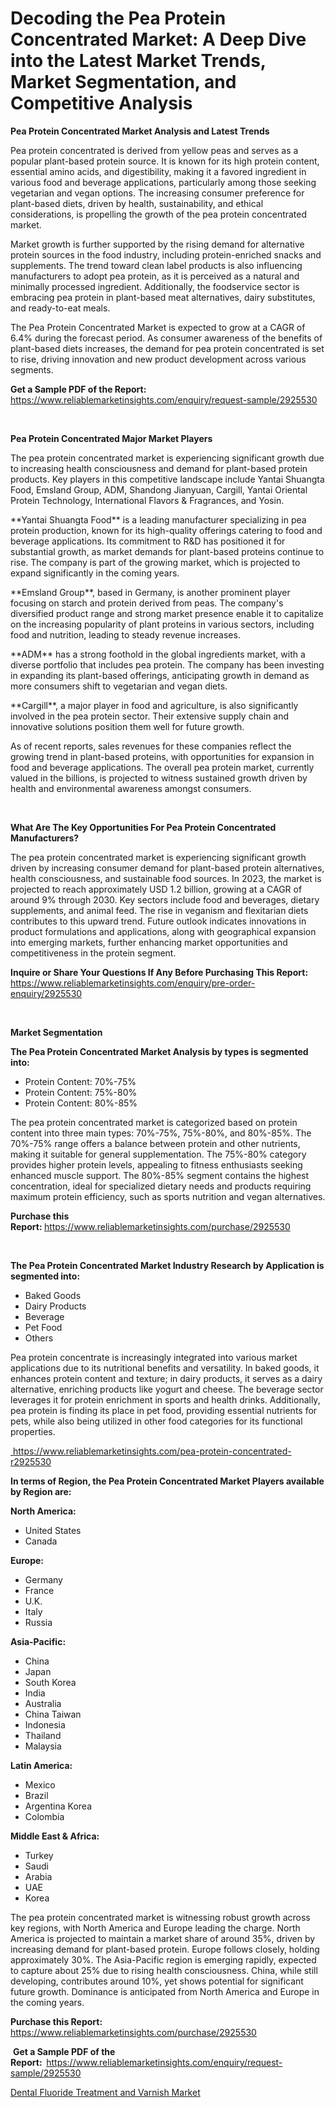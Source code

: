 <p><h1>Decoding the Pea Protein Concentrated Market: A Deep Dive into the Latest Market Trends, Market Segmentation, and Competitive Analysis</h1></p><p><strong>Pea Protein Concentrated Market Analysis and Latest Trends</strong></p>
<p><p>Pea protein concentrated is derived from yellow peas and serves as a popular plant-based protein source. It is known for its high protein content, essential amino acids, and digestibility, making it a favored ingredient in various food and beverage applications, particularly among those seeking vegetarian and vegan options. The increasing consumer preference for plant-based diets, driven by health, sustainability, and ethical considerations, is propelling the growth of the pea protein concentrated market.</p><p>Market growth is further supported by the rising demand for alternative protein sources in the food industry, including protein-enriched snacks and supplements. The trend toward clean label products is also influencing manufacturers to adopt pea protein, as it is perceived as a natural and minimally processed ingredient. Additionally, the foodservice sector is embracing pea protein in plant-based meat alternatives, dairy substitutes, and ready-to-eat meals.</p><p>The Pea Protein Concentrated Market is expected to grow at a CAGR of 6.4% during the forecast period. As consumer awareness of the benefits of plant-based diets increases, the demand for pea protein concentrated is set to rise, driving innovation and new product development across various segments.</p></p>
<p><strong>Get a Sample PDF of the Report:&nbsp;</strong> <a href="https://www.reliablemarketinsights.com/enquiry/request-sample/2925530?utm_campaign=2888&utm_medium=2&utm_source=Github&utm_content=ia&utm_term=12032025&utm_id=pea-protein-concentrated">https://www.reliablemarketinsights.com/enquiry/request-sample/2925530</a></p>
<p>&nbsp;</p>
<p><strong>Pea Protein Concentrated Major Market Players</strong></p>
<p><p>The pea protein concentrated market is experiencing significant growth due to increasing health consciousness and demand for plant-based protein products. Key players in this competitive landscape include Yantai Shuangta Food, Emsland Group, ADM, Shandong Jianyuan, Cargill, Yantai Oriental Protein Technology, International Flavors & Fragrances, and Yosin.</p><p>**Yantai Shuangta Food** is a leading manufacturer specializing in pea protein production, known for its high-quality offerings catering to food and beverage applications. Its commitment to R&D has positioned it for substantial growth, as market demands for plant-based proteins continue to rise. The company is part of the growing market, which is projected to expand significantly in the coming years.</p><p>**Emsland Group**, based in Germany, is another prominent player focusing on starch and protein derived from peas. The company's diversified product range and strong market presence enable it to capitalize on the increasing popularity of plant proteins in various sectors, including food and nutrition, leading to steady revenue increases.</p><p>**ADM** has a strong foothold in the global ingredients market, with a diverse portfolio that includes pea protein. The company has been investing in expanding its plant-based offerings, anticipating growth in demand as more consumers shift to vegetarian and vegan diets.</p><p>**Cargill**, a major player in food and agriculture, is also significantly involved in the pea protein sector. Their extensive supply chain and innovative solutions position them well for future growth.</p><p>As of recent reports, sales revenues for these companies reflect the growing trend in plant-based proteins, with opportunities for expansion in food and beverage applications. The overall pea protein market, currently valued in the billions, is projected to witness sustained growth driven by health and environmental awareness amongst consumers.</p></p>
<p>&nbsp;</p>
<p><strong>What Are The Key Opportunities For Pea Protein Concentrated Manufacturers?</strong></p>
<p><p>The pea protein concentrated market is experiencing significant growth driven by increasing consumer demand for plant-based protein alternatives, health consciousness, and sustainable food sources. In 2023, the market is projected to reach approximately USD 1.2 billion, growing at a CAGR of around 9% through 2030. Key sectors include food and beverages, dietary supplements, and animal feed. The rise in veganism and flexitarian diets contributes to this upward trend. Future outlook indicates innovations in product formulations and applications, along with geographical expansion into emerging markets, further enhancing market opportunities and competitiveness in the protein segment.</p></p>
<p><strong>Inquire or Share Your Questions If Any Before Purchasing This Report:</strong> <a href="https://www.reliablemarketinsights.com/enquiry/pre-order-enquiry/2925530?utm_campaign=2888&utm_medium=2&utm_source=Github&utm_content=ia&utm_term=12032025&utm_id=pea-protein-concentrated">https://www.reliablemarketinsights.com/enquiry/pre-order-enquiry/2925530</a></p>
<p>&nbsp;</p>
<p><strong>Market Segmentation</strong></p>
<p><strong>The Pea Protein Concentrated Market Analysis by types is segmented into:</strong></p>
<p><ul><li>Protein Content: 70%-75%</li><li>Protein Content: 75%-80%</li><li>Protein Content: 80%-85%</li></ul></p>
<p><p>The pea protein concentrated market is categorized based on protein content into three main types: 70%-75%, 75%-80%, and 80%-85%. The 70%-75% range offers a balance between protein and other nutrients, making it suitable for general supplementation. The 75%-80% category provides higher protein levels, appealing to fitness enthusiasts seeking enhanced muscle support. The 80%-85% segment contains the highest concentration, ideal for specialized dietary needs and products requiring maximum protein efficiency, such as sports nutrition and vegan alternatives.</p></p>
<p><strong>Purchase this Report:&nbsp;</strong><a href="https://www.reliablemarketinsights.com/purchase/2925530?utm_campaign=2888&utm_medium=2&utm_source=Github&utm_content=ia&utm_term=12032025&utm_id=pea-protein-concentrated">https://www.reliablemarketinsights.com/purchase/2925530</a></p>
<p>&nbsp;</p>
<p><strong>The Pea Protein Concentrated Market Industry Research by Application is segmented into:</strong></p>
<p><ul><li>Baked Goods</li><li>Dairy Products</li><li>Beverage</li><li>Pet Food</li><li>Others</li></ul></p>
<p><p>Pea protein concentrate is increasingly integrated into various market applications due to its nutritional benefits and versatility. In baked goods, it enhances protein content and texture; in dairy products, it serves as a dairy alternative, enriching products like yogurt and cheese. The beverage sector leverages it for protein enrichment in sports and health drinks. Additionally, pea protein is finding its place in pet food, providing essential nutrients for pets, while also being utilized in other food categories for its functional properties.</p></p>
<p><a href="https://www.reliablemarketinsights.com/pea-protein-concentrated-r2925530?utm_campaign=2888&utm_medium=2&utm_source=Github&utm_content=ia&utm_term=12032025&utm_id=pea-protein-concentrated">&nbsp;https://www.reliablemarketinsights.com/pea-protein-concentrated-r2925530</a></p>
<p><strong>In terms of Region, the Pea Protein Concentrated Market Players available by Region are:</strong></p>
<p>
    <p> <strong> North America: </strong>
        <ul>
            <li>United States</li>
            <li>Canada</li>
        </ul>
        </p> 
    <p> <strong> Europe: </strong>
        <ul>
            <li>Germany</li>
            <li>France</li>
            <li>U.K.</li>
            <li>Italy</li>
            <li>Russia</li>
        </ul>
        </p> 
    <p> <strong> Asia-Pacific: </strong>
        <ul>
            <li>China</li>
            <li>Japan</li>
            <li>South Korea</li>
            <li>India</li>
            <li>Australia</li>
            <li>China Taiwan</li>
            <li>Indonesia</li>
            <li>Thailand</li>
            <li>Malaysia</li>
        </ul>
        </p> 
    <p> <strong> Latin America: </strong>
        <ul>
            <li>Mexico</li>
            <li>Brazil</li>
            <li>Argentina Korea</li>
            <li>Colombia</li>
        </ul>
        </p> 
    <p> <strong> Middle East & Africa: </strong>
        <ul>
            <li>Turkey</li>
            <li>Saudi</li>
            <li>Arabia</li>
            <li>UAE</li>
            <li>Korea</li>
        </ul>
    </p>
    </p>
<p><p>The pea protein concentrated market is witnessing robust growth across key regions, with North America and Europe leading the charge. North America is projected to maintain a market share of around 35%, driven by increasing demand for plant-based protein. Europe follows closely, holding approximately 30%. The Asia-Pacific region is emerging rapidly, expected to capture about 25% due to rising health consciousness. China, while still developing, contributes around 10%, yet shows potential for significant future growth. Dominance is anticipated from North America and Europe in the coming years.</p></p>
<p><strong>Purchase this Report: </strong><a href="https://www.reliablemarketinsights.com/purchase/2925530?utm_campaign=2888&utm_medium=2&utm_source=Github&utm_content=ia&utm_term=12032025&utm_id=pea-protein-concentrated">https://www.reliablemarketinsights.com/purchase/2925530</a></p>
<p>&nbsp;<strong>Get a Sample PDF of the Report:&nbsp;&nbsp;</strong><a href="https://www.reliablemarketinsights.com/enquiry/request-sample/2925530?utm_campaign=2888&utm_medium=2&utm_source=Github&utm_content=ia&utm_term=12032025&utm_id=pea-protein-concentrated">https://www.reliablemarketinsights.com/enquiry/request-sample/2925530</a></p>
<p><strong></strong></p>
<p><p><a href="https://github.com/abantolemox08/Market-Research-Report-List-1/blob/main/dental-fluoride-treatment-and-varnish-market.md?utm_campaign=2888&utm_medium=2&utm_source=Github&utm_content=ia&utm_term=12032025&utm_id=pea-protein-concentrated">Dental Fluoride Treatment and Varnish Market</a></p></p>